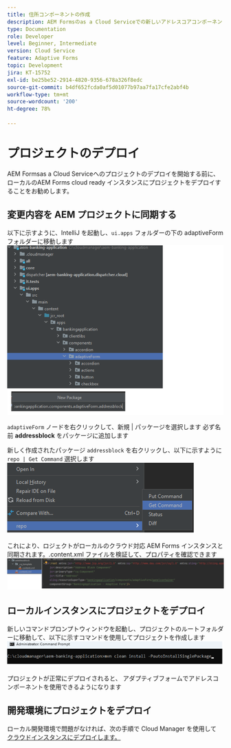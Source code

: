 ```yaml
---
title: 住所コンポーネントの作成
description: AEM Formsのas a Cloud Serviceでの新しいアドレスコアコンポーネントの作成
type: Documentation
role: Developer
level: Beginner, Intermediate
version: Cloud Service
feature: Adaptive Forms
topic: Development
jira: KT-15752
exl-id: be25be52-2914-4820-9356-678a326f8edc
source-git-commit: b4df652fcda0af5d01077b97aa7fa17cfe2abf4b
workflow-type: tm+mt
source-wordcount: '200'
ht-degree: 78%

---
```


# プロジェクトのデプロイ

AEM Formsas a Cloud Serviceへのプロジェクトのデプロイを開始する前に、ローカルのAEM Forms cloud ready インスタンスにプロジェクトをデプロイすることをお勧めします。

## 変更内容を AEM プロジェクトに同期する

以下に示すように、IntelliJ を起動し、``ui.apps`` フォルダーの下の adaptiveForm フォルダーに移動します
![intellij](assets/intellij.png)

``adaptiveForm`` ノードを右クリックして、新規 | パッケージを選択します
必ず名前 **addressblock** をパッケージに追加します

新しく作成されたパッケージ ``addressblock`` を右クリックし、以下に示すように ``repo | Get Command`` 選択します
![repo-sync](assets/sync-repo.png)

これにより、ロジェクトがローカルのクラウド対応 AEM Forms インスタンスと同期されます。.content.xml ファイルを検証して、プロパティを確認できます
![after-sync](assets/after-sync.png)

## ローカルインスタンスにプロジェクトをデプロイ

新しいコマンドプロンプトウィンドウを起動し、プロジェクトのルートフォルダーに移動して、以下に示すコマンドを使用してプロジェクトを作成します
![deploy](assets/build-project.png)

プロジェクトが正常にデプロイされると、
アダプティブフォームでアドレスコンポーネントを使用できるようになります

## 開発環境にプロジェクトをデプロイ

ローカル開発環境で問題がなければ、次の手順で Cloud Manager を使用して [クラウドインスタンスにデプロイします。](https://experienceleague.adobe.com/ja/docs/experience-manager-learn/cloud-service/forms/developing-for-cloud-service/push-project-to-cloud-manager-git)
